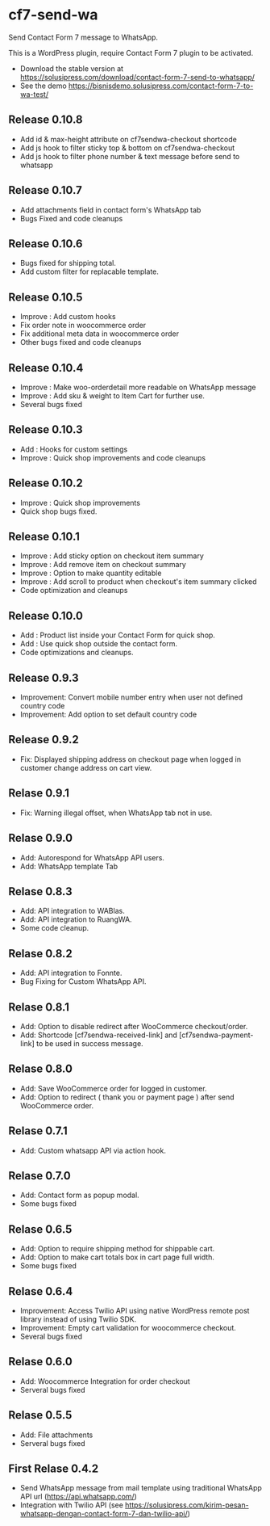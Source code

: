 # cf7-send-wa
Send Contact Form 7 message to WhatsApp.

This is a WordPress plugin, require Contact Form 7 plugin to be activated.

- Download the stable version at https://solusipress.com/download/contact-form-7-send-to-whatsapp/
- See the demo https://bisnisdemo.solusipress.com/contact-form-7-to-wa-test/

## Release 0.10.8
- Add id & max-height attribute on cf7sendwa-checkout shortcode
- Add js hook to filter sticky top & bottom on cf7sendwa-checkout
- Add js hook to filter phone number & text message before send to whatsapp

## Release 0.10.7
- Add attachments field in contact form's WhatsApp tab
- Bugs Fixed and code cleanups

## Release 0.10.6
- Bugs fixed for shipping total.
- Add custom filter for replacable template.

## Release 0.10.5
- Improve : Add custom hooks
- Fix order note in woocommerce order
- Fix additional meta data in woocommerce order
- Other bugs fixed and code cleanups 

## Release 0.10.4
- Improve : Make woo-orderdetail more readable on WhatsApp message
- Improve : Add sku & weight to Item Cart for further use.
- Several bugs fixed

## Release 0.10.3
- Add : Hooks for custom settings
- Improve : Quick shop improvements and code cleanups

## Release 0.10.2
- Improve : Quick shop improvements
- Quick shop bugs fixed.

## Release 0.10.1
- Improve : Add sticky option on checkout item summary
- Improve : Add remove item on checkout summary
- Improve : Option to make quantity editable 
- Improve : Add scroll to product when checkout's item summary clicked
- Code optimization and cleanups

## Release 0.10.0
- Add : Product list inside your Contact Form for quick shop.
- Add : Use quick shop outside the contact form.
- Code optimizations and cleanups. 

## Release 0.9.3
- Improvement: Convert mobile number entry when user not defined country code 
- Improvement: Add option to set default country code

## Release 0.9.2
- Fix: Displayed shipping address on checkout page when logged in customer change address on cart view.

## Relase 0.9.1
- Fix: Warning illegal offset, when WhatsApp tab not in use.

## Relase 0.9.0
- Add: Autorespond for WhatsApp API users.
- Add: WhatsApp template Tab

## Relase 0.8.3
- Add: API integration to WABlas.
- Add: API integration to RuangWA.
- Some code cleanup.


## Relase 0.8.2
- Add: API integration to Fonnte.
- Bug Fixing for Custom WhatsApp API.

## Relase 0.8.1
- Add: Option to disable redirect after WooCommerce checkout/order.
- Add: Shortcode [cf7sendwa-received-link] and [cf7sendwa-payment-link] to be used in success message.

## Relase 0.8.0
- Add: Save WooCommerce order for logged in customer.
- Add: Option to redirect ( thank you or payment page ) after send WooCommerce order.

## Relase 0.7.1
- Add: Custom whatsapp API via action hook.

## Relase 0.7.0
- Add: Contact form as popup modal.
- Some bugs fixed


## Relase 0.6.5
- Add: Option to require shipping method for shippable cart.
- Add: Option to make cart totals box in cart page full width.
- Some bugs fixed

## Relase 0.6.4
- Improvement: Access Twilio API using native WordPress remote post library instead of using Twilio SDK.
- Improvement: Empty cart validation for woocommerce checkout.
- Several bugs fixed


## Relase 0.6.0
- Add: Woocommerce Integration for order checkout
- Serveral bugs fixed


## Relase 0.5.5
- Add: File attachments
- Serveral bugs fixed


## First Relase 0.4.2
- Send WhatsApp message from mail template using traditional WhatsApp API url (https://api.whatsapp.com/)
- Integration with Twilio API (see https://solusipress.com/kirim-pesan-whatsapp-dengan-contact-form-7-dan-twilio-api/)
